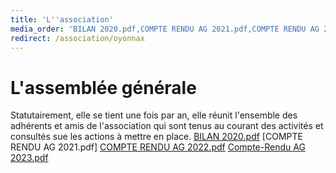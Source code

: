 ```yaml
---
title: 'L''association'
media_order: 'BILAN 2020.pdf,COMPTE RENDU AG 2021.pdf,COMPTE RENDU AG 2022.pdf,Compte-Rendu AG 2023.pdf'
redirect: /association/oyonnax
---
```


# L'assemblée générale

Statutairement, elle se tient une fois par an, elle réunit l'ensemble des adhérents et amis de l'association qui sont tenus au courant des activités et consultés sue les actions à mettre en place.
[BILAN 2020.pdf](BILAN%202020.pdf)
[COMPTE RENDU AG 2021.pdf]
[COMPTE RENDU AG 2022.pdf](COMPTE%20RENDU%20AG%202022.pdf)
[Compte-Rendu AG 2023.pdf](Compte-Rendu%20AG%202023.pdf)